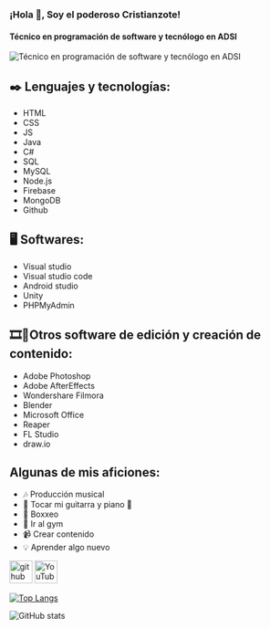 ### ¡Hola 👋, Soy el poderoso Cristianzote!
#### Técnico en programación de software y tecnólogo en ADSI
![Técnico en programación de software y tecnólogo en ADSI](https://arturssmirnovs.github.io/github-profile-readme-generator/images/banner.png)

**✒️ Lenguajes y tecnologías:**
-
- HTML
- CSS
- JS
- Java
- C#
- SQL
- MySQL
- Node.js
- Firebase
- MongoDB
- Github

**🖥️ Softwares:**
-
- Visual studio
- Visual studio code
- Android studio
- Unity
- PHPMyAdmin

**🎞️🎼Otros software de edición y creación de contenido:**
-
- Adobe Photoshop
- Adobe AfterEffects
- Wondershare Filmora
- Blender
- Microsoft Office
- Reaper
- FL Studio
- draw.io

**Algunas de mis aficiones:**
-
- 🎶 Producción musical
- 🎸 Tocar mi guitarra y piano 🎹
- 🥊 Boxxeo
- 💪 Ir al gym
- 📹 Crear contenido
- 💡 Aprender algo nuevo


[<img src='https://cdn.jsdelivr.net/npm/simple-icons@3.0.1/icons/github.svg' alt='github' height='40'>](https://github.com/Cristianzote)  [<img src='https://cdn.jsdelivr.net/npm/simple-icons@3.0.1/icons/youtube.svg' alt='YouTube' height='40'>](https://www.youtube.com/channel/PoderosoCristianzote)  

[![Top Langs](https://github-readme-stats.vercel.app/api/top-langs/?username=Cristianzote)](https://github.com/anuraghazra/github-readme-stats)

![GitHub stats](https://github-readme-stats.vercel.app/api?username=Cristianzote&show_icons=true)  

